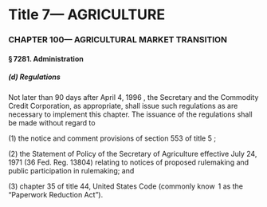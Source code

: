 
# Title 7— AGRICULTURE
### CHAPTER 100— AGRICULTURAL MARKET TRANSITION
#### § 7281. Administration
##### (d) Regulations

Not later than 90 days after April 4, 1996 , the Secretary and the Commodity Credit Corporation, as appropriate, shall issue such regulations as are necessary to implement this chapter. The issuance of the regulations shall be made without regard to

(1) the notice and comment provisions of section 553 of title 5 ;

(2) the Statement of Policy of the Secretary of Agriculture effective July 24, 1971 (36 Fed. Reg. 13804) relating to notices of proposed rulemaking and public participation in rulemaking; and

(3) chapter 35 of title 44, United States Code (commonly know  1 as the “Paperwork Reduction Act”).
